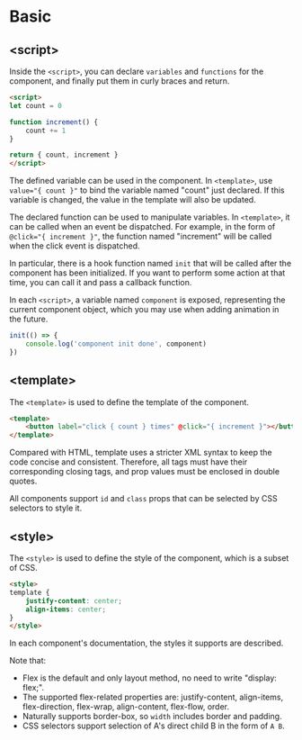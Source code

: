 # Basic

## &lt;script&gt;
Inside the `<script>`, you can declare `variables` and `functions` for the component, and finally put them in curly braces and return.
```html
<script>
let count = 0

function increment() {
    count += 1
}

return { count, increment }
</script>
```
The defined variable can be used in the component.
In `<template>`, use `value="{ count }"` to bind the variable named "count" just declared.
If this variable is changed, the value in the template will also be updated.

The declared function can be used to manipulate variables.
In `<template>`, it can be called when an event be dispatched.
For example, in the form of `@click="{ increment }"`, the function named "increment" will be called when the click event is dispatched.

In particular, there is a hook function named `init` that will be called after the component has been initialized.
If you want to perform some action at that time, you can call it and pass a callback function.

In each `<script>`, a variable named `component` is exposed, representing the current component object, which you may use when adding animation in the future.
```js
init(() => {
    console.log('component init done', component)
})
```


## &lt;template&gt;
The `<template>` is used to define the template of the component.
```html
<template>
    <button label="click { count } times" @click="{ increment }"></button>
</template>
```
Compared with HTML, template uses a stricter XML syntax to keep the code concise and consistent.
Therefore, all tags must have their corresponding closing tags, and prop values must be enclosed in double quotes.

All components support `id` and `class` props that can be selected by CSS selectors to style it.


## &lt;style&gt;
The `<style>` is used to define the style of the component, which is a subset of CSS.
```html
<style>
template {
    justify-content: center;
    align-items: center;
}
</style>
```
In each component's documentation, the styles it supports are described.

Note that:
- Flex is the default and only layout method, no need to write "display: flex;".
- The supported flex-related properties are: justify-content, align-items, flex-direction, flex-wrap, align-content, flex-flow, order.
- Naturally supports border-box, so `width` includes border and padding.
- CSS selectors support selection of A's direct child B in the form of `A B`.
